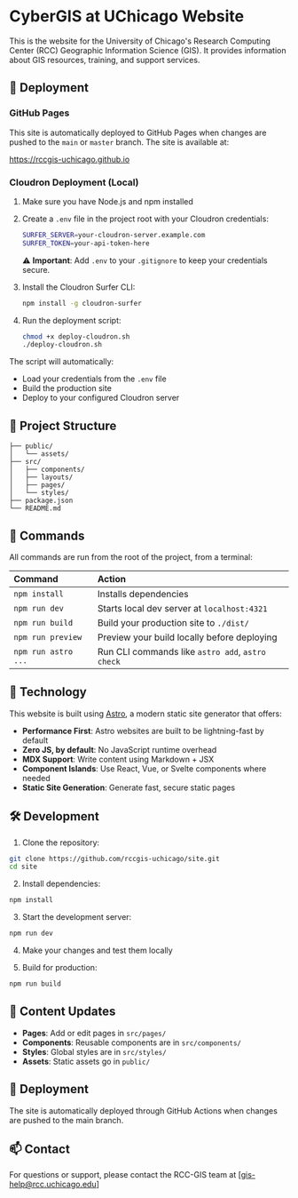 # CyberGIS at UChicago Website

This is the website for the University of Chicago's Research Computing Center (RCC) Geographic Information Science (GIS). It provides information about GIS resources, training, and support services.

## 🚀 Deployment

### GitHub Pages

This site is automatically deployed to GitHub Pages when changes are pushed to the `main` or `master` branch. The site is available at:

https://rccgis-uchicago.github.io

### Cloudron Deployment (Local)

1. Make sure you have Node.js and npm installed
2. Create a `.env` file in the project root with your Cloudron credentials:
   ```bash
   SURFER_SERVER=your-cloudron-server.example.com
   SURFER_TOKEN=your-api-token-here
   ```
   
   ⚠️ **Important**: Add `.env` to your `.gitignore` to keep your credentials secure.

3. Install the Cloudron Surfer CLI:
   ```bash
   npm install -g cloudron-surfer
   ```

4. Run the deployment script:
   ```bash
   chmod +x deploy-cloudron.sh
   ./deploy-cloudron.sh
   ```

The script will automatically:
- Load your credentials from the `.env` file
- Build the production site
- Deploy to your configured Cloudron server

## 🚀 Project Structure 
```
├── public/
│   └── assets/
├── src/
│   ├── components/
│   ├── layouts/
│   ├── pages/
│   └── styles/
├── package.json
└── README.md
```


## 🧞 Commands

All commands are run from the root of the project, from a terminal:

| Command                   | Action                                           |
| :----------------------- | :----------------------------------------------- |
| `npm install`            | Installs dependencies                            |
| `npm run dev`            | Starts local dev server at `localhost:4321`      |
| `npm run build`          | Build your production site to `./dist/`          |
| `npm run preview`        | Preview your build locally before deploying      |
| `npm run astro ...`      | Run CLI commands like `astro add`, `astro check` |

## 🧪 Technology

This website is built using [Astro](https://astro.build), a modern static site generator that offers:

- **Performance First**: Astro websites are built to be lightning-fast by default
- **Zero JS, by default**: No JavaScript runtime overhead
- **MDX Support**: Write content using Markdown + JSX
- **Component Islands**: Use React, Vue, or Svelte components where needed
- **Static Site Generation**: Generate fast, secure static pages

## 🛠️ Development

1. Clone the repository:

```bash
git clone https://github.com/rccgis-uchicago/site.git
cd site
```

2. Install dependencies:
```bash
npm install
```

3. Start the development server:
```bash
npm run dev
```

4. Make your changes and test them locally

5. Build for production:
```bash
npm run build
```

## 📝 Content Updates

- **Pages**: Add or edit pages in `src/pages/`
- **Components**: Reusable components are in `src/components/`
- **Styles**: Global styles are in `src/styles/`
- **Assets**: Static assets go in `public/`

## 🔄 Deployment

The site is automatically deployed through GitHub Actions when changes are pushed to the main branch.

## 📫 Contact

For questions or support, please contact the RCC-GIS team at [gis-help@rcc.uchicago.edu]
